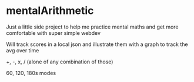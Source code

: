 # mentalArithmetic
Just a little side project to help me practice mental maths and get more comfortable with super simple webdev

Will track scores in a local json and illustrate them with a graph to track the avg over time



+, -, x, /  (alone of any combination of those)

60, 120, 180s modes